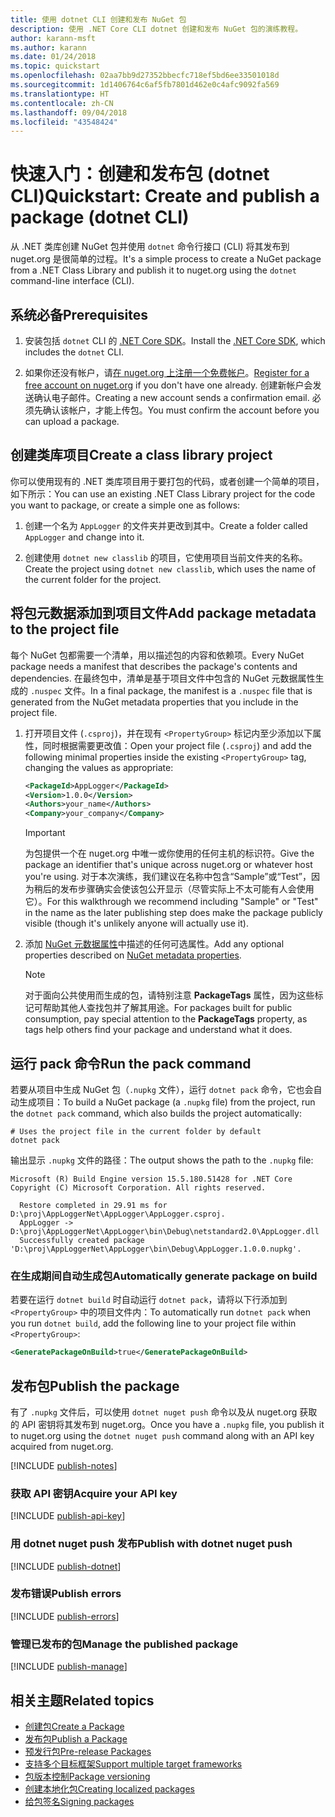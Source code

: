 ```yaml
---
title: 使用 dotnet CLI 创建和发布 NuGet 包
description: 使用 .NET Core CLI dotnet 创建和发布 NuGet 包的演练教程。
author: karann-msft
ms.author: karann
ms.date: 01/24/2018
ms.topic: quickstart
ms.openlocfilehash: 02aa7bb9d27352bbecfc718ef5bd6ee33501018d
ms.sourcegitcommit: 1d1406764c6af5fb7801d462e0c4afc9092fa569
ms.translationtype: HT
ms.contentlocale: zh-CN
ms.lasthandoff: 09/04/2018
ms.locfileid: "43548424"
---
```

# <a name="quickstart-create-and-publish-a-package-dotnet-cli"></a><span data-ttu-id="a8a2c-103">快速入门：创建和发布包 (dotnet CLI)</span><span class="sxs-lookup"><span data-stu-id="a8a2c-103">Quickstart: Create and publish a package (dotnet CLI)</span></span>

<span data-ttu-id="a8a2c-104">从 .NET 类库创建 NuGet 包并使用 `dotnet` 命令行接口 (CLI) 将其发布到 nuget.org 是很简单的过程。</span><span class="sxs-lookup"><span data-stu-id="a8a2c-104">It's a simple process to create a NuGet package from a .NET Class Library and publish it to nuget.org using the `dotnet` command-line interface (CLI).</span></span>

## <a name="prerequisites"></a><span data-ttu-id="a8a2c-105">系统必备</span><span class="sxs-lookup"><span data-stu-id="a8a2c-105">Prerequisites</span></span>

1. <span data-ttu-id="a8a2c-106">安装包括 `dotnet` CLI 的 [.NET Core SDK](https://www.microsoft.com/net/download/)。</span><span class="sxs-lookup"><span data-stu-id="a8a2c-106">Install the [.NET Core SDK](https://www.microsoft.com/net/download/), which includes the `dotnet` CLI.</span></span>

1. <span data-ttu-id="a8a2c-107">如果你还没有帐户，请[在 nuget.org 上注册一个免费帐户](https://www.nuget.org/users/account/LogOn?returnUrl=%2F)。</span><span class="sxs-lookup"><span data-stu-id="a8a2c-107">[Register for a free account on nuget.org](https://www.nuget.org/users/account/LogOn?returnUrl=%2F) if you don't have one already.</span></span> <span data-ttu-id="a8a2c-108">创建新帐户会发送确认电子邮件。</span><span class="sxs-lookup"><span data-stu-id="a8a2c-108">Creating a new account sends a confirmation email.</span></span> <span data-ttu-id="a8a2c-109">必须先确认该帐户，才能上传包。</span><span class="sxs-lookup"><span data-stu-id="a8a2c-109">You must confirm the account before you can upload a package.</span></span>

## <a name="create-a-class-library-project"></a><span data-ttu-id="a8a2c-110">创建类库项目</span><span class="sxs-lookup"><span data-stu-id="a8a2c-110">Create a class library project</span></span>

<span data-ttu-id="a8a2c-111">你可以使用现有的 .NET 类库项目用于要打包的代码，或者创建一个简单的项目，如下所示：</span><span class="sxs-lookup"><span data-stu-id="a8a2c-111">You can use an existing .NET Class Library project for the code you want to package, or create a simple one as follows:</span></span>

1. <span data-ttu-id="a8a2c-112">创建一个名为 `AppLogger` 的文件夹并更改到其中。</span><span class="sxs-lookup"><span data-stu-id="a8a2c-112">Create a folder called `AppLogger` and change into it.</span></span>

1. <span data-ttu-id="a8a2c-113">创建使用 `dotnet new classlib` 的项目，它使用项目当前文件夹的名称。</span><span class="sxs-lookup"><span data-stu-id="a8a2c-113">Create the project using `dotnet new classlib`, which uses the name of the current folder for the project.</span></span>

## <a name="add-package-metadata-to-the-project-file"></a><span data-ttu-id="a8a2c-114">将包元数据添加到项目文件</span><span class="sxs-lookup"><span data-stu-id="a8a2c-114">Add package metadata to the project file</span></span>

<span data-ttu-id="a8a2c-115">每个 NuGet 包都需要一个清单，用以描述包的内容和依赖项。</span><span class="sxs-lookup"><span data-stu-id="a8a2c-115">Every NuGet package needs a manifest that describes the package's contents and dependencies.</span></span> <span data-ttu-id="a8a2c-116">在最终包中，清单是基于项目文件中包含的 NuGet 元数据属性生成的 `.nuspec` 文件。</span><span class="sxs-lookup"><span data-stu-id="a8a2c-116">In a final package, the manifest is a `.nuspec` file that is generated from the NuGet metadata properties that you include in the project file.</span></span>

1. <span data-ttu-id="a8a2c-117">打开项目文件 (`.csproj`)，并在现有 `<PropertyGroup>` 标记内至少添加以下属性，同时根据需要更改值：</span><span class="sxs-lookup"><span data-stu-id="a8a2c-117">Open your project file (`.csproj`) and add the following minimal properties inside the existing `<PropertyGroup>` tag, changing the values as appropriate:</span></span>

    ```xml
    <PackageId>AppLogger</PackageId>
    <Version>1.0.0</Version>
    <Authors>your_name</Authors>
    <Company>your_company</Company>
    ```

    > [!Important]
    > <span data-ttu-id="a8a2c-118">为包提供一个在 nuget.org 中唯一或你使用的任何主机的标识符。</span><span class="sxs-lookup"><span data-stu-id="a8a2c-118">Give the package an identifier that's unique across nuget.org or whatever host you're using.</span></span> <span data-ttu-id="a8a2c-119">对于本次演练，我们建议在名称中包含“Sample”或“Test”，因为稍后的发布步骤确实会使该包公开显示（尽管实际上不太可能有人会使用它）。</span><span class="sxs-lookup"><span data-stu-id="a8a2c-119">For this walkthrough we recommend including "Sample" or "Test" in the name as the later publishing step does make the package publicly visible (though it's unlikely anyone will actually use it).</span></span>

1. <span data-ttu-id="a8a2c-120">添加 [NuGet 元数据属性](/dotnet/core/tools/csproj#nuget-metadata-properties)中描述的任何可选属性。</span><span class="sxs-lookup"><span data-stu-id="a8a2c-120">Add any optional properties described on [NuGet metadata properties](/dotnet/core/tools/csproj#nuget-metadata-properties).</span></span>

    > [!Note]
    > <span data-ttu-id="a8a2c-121">对于面向公共使用而生成的包，请特别注意 **PackageTags** 属性，因为这些标记可帮助其他人查找包并了解其用途。</span><span class="sxs-lookup"><span data-stu-id="a8a2c-121">For packages built for public consumption, pay special attention to the **PackageTags** property, as tags help others find your package and understand what it does.</span></span>

## <a name="run-the-pack-command"></a><span data-ttu-id="a8a2c-122">运行 pack 命令</span><span class="sxs-lookup"><span data-stu-id="a8a2c-122">Run the pack command</span></span>

<span data-ttu-id="a8a2c-123">若要从项目中生成 NuGet 包（`.nupkg` 文件），运行 `dotnet pack` 命令，它也会自动生成项目：</span><span class="sxs-lookup"><span data-stu-id="a8a2c-123">To build a NuGet package (a `.nupkg` file) from the project, run the `dotnet pack` command, which also builds the project automatically:</span></span>

```cli
# Uses the project file in the current folder by default
dotnet pack
```

<span data-ttu-id="a8a2c-124">输出显示 `.nupkg` 文件的路径：</span><span class="sxs-lookup"><span data-stu-id="a8a2c-124">The output shows the path to the `.nupkg` file:</span></span>

```output
Microsoft (R) Build Engine version 15.5.180.51428 for .NET Core
Copyright (C) Microsoft Corporation. All rights reserved.

  Restore completed in 29.91 ms for D:\proj\AppLoggerNet\AppLogger\AppLogger.csproj.
  AppLogger -> D:\proj\AppLoggerNet\AppLogger\bin\Debug\netstandard2.0\AppLogger.dll
  Successfully created package 'D:\proj\AppLoggerNet\AppLogger\bin\Debug\AppLogger.1.0.0.nupkg'.
```

### <a name="automatically-generate-package-on-build"></a><span data-ttu-id="a8a2c-125">在生成期间自动生成包</span><span class="sxs-lookup"><span data-stu-id="a8a2c-125">Automatically generate package on build</span></span>

<span data-ttu-id="a8a2c-126">若要在运行 `dotnet build` 时自动运行 `dotnet pack`，请将以下行添加到 `<PropertyGroup>` 中的项目文件内：</span><span class="sxs-lookup"><span data-stu-id="a8a2c-126">To automatically run `dotnet pack` when you run `dotnet build`, add the following line to your project file within `<PropertyGroup>`:</span></span>

```xml
<GeneratePackageOnBuild>true</GeneratePackageOnBuild>
```

## <a name="publish-the-package"></a><span data-ttu-id="a8a2c-127">发布包</span><span class="sxs-lookup"><span data-stu-id="a8a2c-127">Publish the package</span></span>

<span data-ttu-id="a8a2c-128">有了 `.nupkg` 文件后，可以使用 `dotnet nuget push` 命令以及从 nuget.org 获取的 API 密钥将其发布到 nuget.org。</span><span class="sxs-lookup"><span data-stu-id="a8a2c-128">Once you have a `.nupkg` file, you publish it to nuget.org using the `dotnet nuget push` command along with an API key acquired from nuget.org.</span></span>

[!INCLUDE [publish-notes](includes/publish-notes.md)]

### <a name="acquire-your-api-key"></a><span data-ttu-id="a8a2c-129">获取 API 密钥</span><span class="sxs-lookup"><span data-stu-id="a8a2c-129">Acquire your API key</span></span>

[!INCLUDE [publish-api-key](includes/publish-api-key.md)]

### <a name="publish-with-dotnet-nuget-push"></a><span data-ttu-id="a8a2c-130">用 dotnet nuget push 发布</span><span class="sxs-lookup"><span data-stu-id="a8a2c-130">Publish with dotnet nuget push</span></span>

[!INCLUDE [publish-dotnet](includes/publish-dotnet.md)]

### <a name="publish-errors"></a><span data-ttu-id="a8a2c-131">发布错误</span><span class="sxs-lookup"><span data-stu-id="a8a2c-131">Publish errors</span></span>

[!INCLUDE [publish-errors](includes/publish-errors.md)]

### <a name="manage-the-published-package"></a><span data-ttu-id="a8a2c-132">管理已发布的包</span><span class="sxs-lookup"><span data-stu-id="a8a2c-132">Manage the published package</span></span>

[!INCLUDE [publish-manage](includes/publish-manage.md)]

## <a name="related-topics"></a><span data-ttu-id="a8a2c-133">相关主题</span><span class="sxs-lookup"><span data-stu-id="a8a2c-133">Related topics</span></span>

- [<span data-ttu-id="a8a2c-134">创建包</span><span class="sxs-lookup"><span data-stu-id="a8a2c-134">Create a Package</span></span>](../create-packages/creating-a-package.md)
- [<span data-ttu-id="a8a2c-135">发布包</span><span class="sxs-lookup"><span data-stu-id="a8a2c-135">Publish a Package</span></span>](../create-packages/publish-a-package.md)
- [<span data-ttu-id="a8a2c-136">预发行包</span><span class="sxs-lookup"><span data-stu-id="a8a2c-136">Pre-release Packages</span></span>](../create-packages/Prerelease-Packages.md)
- [<span data-ttu-id="a8a2c-137">支持多个目标框架</span><span class="sxs-lookup"><span data-stu-id="a8a2c-137">Support multiple target frameworks</span></span>](../create-packages/supporting-multiple-target-frameworks.md)
- [<span data-ttu-id="a8a2c-138">包版本控制</span><span class="sxs-lookup"><span data-stu-id="a8a2c-138">Package versioning</span></span>](../reference/package-versioning.md)
- [<span data-ttu-id="a8a2c-139">创建本地化包</span><span class="sxs-lookup"><span data-stu-id="a8a2c-139">Creating localized packages</span></span>](../create-packages/creating-localized-packages.md)
- [<span data-ttu-id="a8a2c-140">给包签名</span><span class="sxs-lookup"><span data-stu-id="a8a2c-140">Signing packages</span></span>](../create-packages/Sign-a-package.md)
